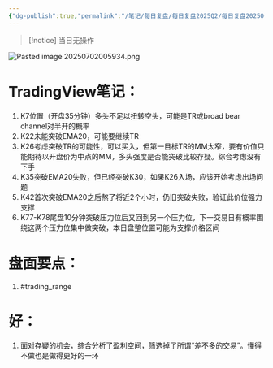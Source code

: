 ```yaml
---
{"dg-publish":true,"permalink":"/笔记/每日复盘/每日复盘2025Q2/每日复盘202506/20250630/"}
---
```


>[!notice] 当日无操作



![Pasted image 20250702005934.png](/img/user/%E5%9B%BE%E7%89%87%E5%AD%98%E6%94%BE%E5%9C%B0/Pasted%20image%2020250702005934.png)
# TradingView笔记：
1. K7位置（开盘35分钟）多头不足以扭转空头，可能是TR或broad bear channel对半开的概率
2. K22未能突破EMA20，可能要继续TR
3. K26考虑突破TR的可能性，可以买入，但第一目标TR的MM太窄，要有价值只能期待以开盘价为中点的MM，多头强度是否能突破比较存疑。综合考虑没有下手
4. K35突破EMA20失败，但已经突破K30，如果K26入场，应该开始考虑出场问题
5. K42首次突破EMA20之后熬了将近2个小时，仍旧突破失败，验证此价位强力支撑
6. K77-K78尾盘10分钟突破压力位后又回到另一个压力位，下一交易日有概率围绕这两个压力位集中做突破，本日盘整位置可能为支撑价格区间
# 盘面要点：
1. #trading_range 
# 好：
1. 面对存疑的机会，综合分析了盈利空间，筛选掉了所谓“差不多的交易”。懂得不做也是做得更好的一环
